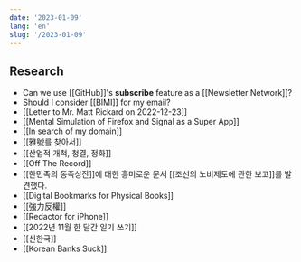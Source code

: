 ```yaml
---
date: '2023-01-09'
lang: 'en'
slug: '/2023-01-09'
---
```


## Research

- Can we use [[GitHub]]'s **subscribe** feature as a [[Newsletter Network]]?
- Should I consider [[BIMI]] for my email?
- [[Letter to Mr. Matt Rickard on 2022-12-23]]
- [[Mental Simulation of Firefox and Signal as a Super App]]
- [[In search of my domain]]
- [[雅號를 찾아서]]
- [[산업적 개척, 청결, 정화]]
- [[Off The Record]]
- [[한민족의 동족상잔]]에 대한 흥미로운 문서 [[조선의 노비제도에 관한 보고]]를 발견했다.
- [[Digital Bookmarks for Physical Books]]
- [[強力反權]]
- [[Redactor for iPhone]]
- [[2022년 11월 한 달간 일기 쓰기]]
- [[신한국]]
- [[Korean Banks Suck]]
